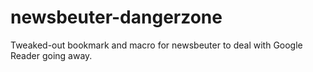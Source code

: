 newsbeuter-dangerzone
=====================

Tweaked-out bookmark and macro for newsbeuter to deal with Google Reader going away.